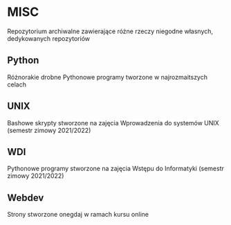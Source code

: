 # MISC
Repozytorium archiwalne zawierające różne rzeczy niegodne własnych, dedykowanych repozytoriów

## Python
Różnorakie drobne Pythonowe programy tworzone w najrozmaitszych celach

## UNIX
Bashowe skrypty stworzone na zajęcia Wprowadzenia do systemów UNIX (semestr zimowy 2021/2022)

## WDI
Pythonowe programy stworzone na zajęcia Wstępu do Informatyki (semestr zimowy 2021/2022)

## Webdev
Strony stworzone onegdaj w ramach kursu online
